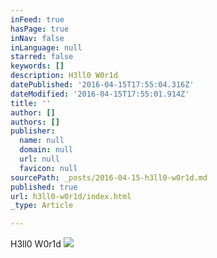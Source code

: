 ```yaml
---
inFeed: true
hasPage: true
inNav: false
inLanguage: null
starred: false
keywords: []
description: H3ll0 W0r1d
datePublished: '2016-04-15T17:55:04.316Z'
dateModified: '2016-04-15T17:55:01.914Z'
title: ''
author: []
authors: []
publisher:
  name: null
  domain: null
  url: null
  favicon: null
sourcePath: _posts/2016-04-15-h3ll0-w0r1d.md
published: true
url: h3ll0-w0r1d/index.html
_type: Article

---
```

H3ll0 W0r1d
![](https://the-grid-user-content.s3-us-west-2.amazonaws.com/f39f3209-1967-4c14-bba2-e7f25555e800.jpg)